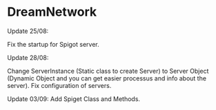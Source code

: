 # DreamNetwork

Update 25/08:

Fix the startup for Spigot server.


Update 28/08:

Change ServerInstance (Static class to create Server) to Server Object (Dynamic Object and you can get easier processus and info about the server).
Fix configuration of servers.

Update 03/09:
Add Spiget Class and Methods.
